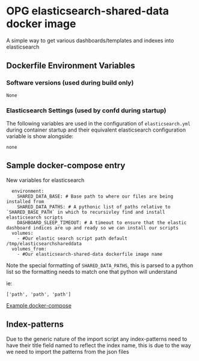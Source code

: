 OPG elasticsearch-shared-data docker image
==========================================

A simple way to get various dashboards/templates and indexes into elasticsearch

Dockerfile Environment Variables
--------------------------------

### Software versions (used during build only)

```
None
```

### Elasticsearch Settings (used by confd during startup)

The following variables are used in the configuration of `elasticsearch.yml` during container startup and their
equivalent elasticsearch configuration variable is show alongside:

```
none
```

Sample docker-compose entry
---------------------------

New variables for elasticsearch
```
  environment:
    SHARED_DATA_BASE: # Base path to where our files are being installed from
    SHARED_DATA_PATHS: # A pythonic list of paths relative to `SHARED_BASE_PATH` in which to recursivley find and install elasticsearch scripts
    DASHBOARD_SLEEP_TIMEOUT: # A timeout to ensure that the elastic dashboard indices are up and ready so we can install our scripts
  volumes:
    - #Our elastic search script path default /tmp/elasticsearchshareddata
  volumes_from:
    - #Our elasticsearch-shared-data dockerfile image name
```

Note the special formatting of `SHARED_DATA_PATHS`, this is parsed to a 
python list so the formatting needs to match one that python will understand

ie:
```
['path', 'path', 'path']
```

[Example docker-compose](docker-compose.yml)


Index-patterns
--------------

Due to the generic nature of the import script any index-patterns need to have their title field named to reflect the index name,
this is due to the way we need to import the patterns from the json files

